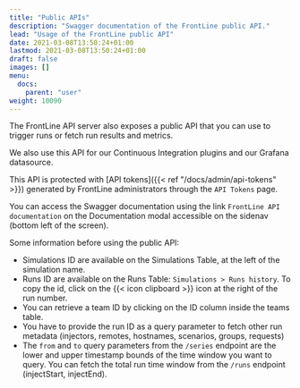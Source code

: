 ```yaml
---
title: "Public APIs"
description: "Swagger documentation of the FrontLine public API."
lead: "Usage of the FrontLine public API"
date: 2021-03-08T13:50:24+01:00
lastmod: 2021-03-08T13:50:24+01:00
draft: false
images: []
menu:
  docs:
    parent: "user"
weight: 10090
---
```


The FrontLine API server also exposes a public API that you can use to trigger runs or fetch run results and metrics.

We also use this API for our Continuous Integration plugins and our Grafana datasource.

This API is protected with [API tokens]({{< ref "/docs/admin/api-tokens" >}}) generated by FrontLine administrators through the `API Tokens` page.

You can access the Swagger documentation using the link `FrontLine API documentation` on the Documentation modal accessible on the sidenav (bottom left of the screen).

Some information before using the public API:

- Simulations ID are available on the Simulations Table, at the left of the simulation name.
- Runs ID are available on the Runs Table: `Simulations > Runs history`. To copy the id, click on the {{< icon clipboard >}} icon at the right of the run number.
- You can retrieve a team ID by clicking on the ID column inside the teams table.
- You have to provide the run ID as a query parameter to fetch other run metadata (injectors, remotes, hostnames, scenarios, groups, requests)
- The `from` and `to` query parameters from the `/series` endpoint are the lower and upper timestamp bounds of the time window you want to query. You can fetch the total run time window from the `/runs` endpoint (injectStart, injectEnd).
